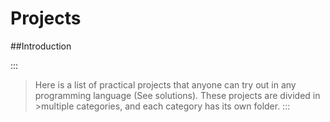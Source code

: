 # Projects

##Introduction

:::
>Here is a list of practical projects that anyone can try out in any programming language (See solutions). These projects are divided in >multiple categories, and each category has its own folder.
:::


